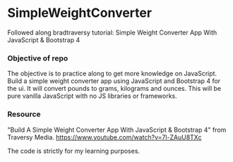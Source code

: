 # SimpleWeightConverter
Followed along bradtraversy tutorial: Simple Weight Converter App With JavaScript & Bootstrap 4

### Objective of repo
The objective is to practice along to get more knowledge on JavaScript.
Build a simple weight converter app using JavaScript and Bootstrap 4 for the ui. 
It will convert pounds to grams, kilograms and ounces. 
This will be pure vanilla JavaScript with no JS libraries or frameworks.

### Resource
"Build A Simple Weight Converter App With JavaScript & Bootstrap 4" from Traversy Media.
https://www.youtube.com/watch?v=7l-ZAuU8TXc

The code is strictly for my learning purposes.
